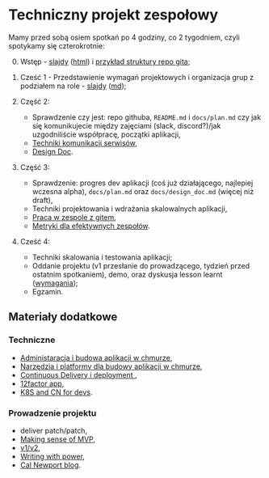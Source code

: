 # Techniczny projekt zespołowy

Mamy przed sobą osiem spotkań po 4 godziny, co 2 tygodniem, czyli spotykamy się czterokrotnie:

0. Wstęp - [slajdy](00_wstep/index.pdf) ([html](00_wstep)) i [przykład struktury repo gita](00_example);

1. Cześć 1 - Przedstawienie wymagań projektowych i organizacja grup z podziałem na role - [slajdy](01_intro/slides.pdf) ([md](01_intro/slides.md));

2. Część 2:

   - Sprawdzenie czy jest: repo githuba, `README.md` i `docs/plan.md` czy jak się komunikujecie między zajęciami (slack, discord?)/jak uzgodniliście współpracę, początki aplikacji,
   - [Techniki komunikacji serwisów](02_srv_comm/README.md),
   - [Design Doc](02_design_doc/README.md).

3. Część 3:

   - Sprawdzenie: progres dev aplikacji (coś już działającego, najlepiej wczesna alpha), `docs/plan.md` oraz `docs/design_doc.md` (więcej niż draft),
   - Techniki projektowania i wdrażania skalowalnych aplikacji,
   - [Praca w zespole z gitem](03_praca_z_gitem/README.md),
   - [Metryki dla efektywnych zespołów](03_metrics/README.md).

5. Cześć 4:

   - Techniki skalowania i testowania aplikacji;
   - Oddanie projektu (v1 przesłanie do prowadzącego, tydzień przed ostatnim spotkaniem), demo, oraz dyskusja lesson learnt ([wymagania](04_oddanie_projektu/README.md));
   - Egzamin.

## Materiały dodatkowe

### Techniczne

- [Administaracja i budowa aplikacji w chmurze](https://github.com/wojciech11/se_cloud_app_administration_and_development),
- [Narzędzia i platformy dla budowy aplikacji w chmurze](https://github.com/wojciech11/cloud_dev_tools_and_platforms),
- [Continuous Delivery i deployment ](https://github.com/wojciech11/se_continuous_delivery_and_deployment),
- [12factor app](https://12factor.net/),
- [K8S and CN for devs](https://github.com/wojciech12/workshop_kubernetes_and_cloudnative).

### Prowadzenie projektu

- deliver patch/patch,
- [Making sense of MVP](https://blog.crisp.se/2016/01/25/henrikkniberg/making-sense-of-mvp),
- [v1/v2](https://katemats.com/blog/lean-software-development-build-v1s-and-v2s),
- [Writing with power](https://www.amazon.com/Writing-Power-Techniques-Mastering-Process/dp/0195120183),
- [Cal Newport blog](https://www.calnewport.com/blog/).
